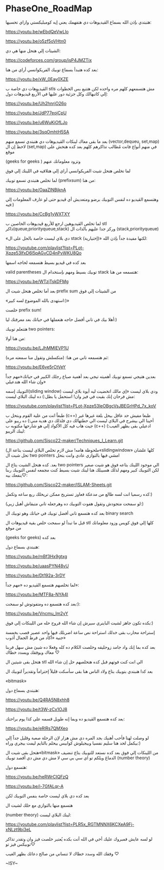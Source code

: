 # PhaseOne_RoadMap
هتبتدي بإذن الله بسماع الڤيديوهات دي هتفهمك يعني إيه كومبليكستي وازاي تحسبها: 

https://youtu.be/wEbdQeVwLlo

https://youtu.be/o5zf5oVHtn0

الشيتات إلي هتحل منها هي دي: 

https://codeforces.com/group/isP4JMZTix

بعد كده هتبدأ بسماع توبيك الفريكوانسي أراي من هنا: 

https://youtu.be/xW_0Eay0XZE

الڤيديوهات دي خاصة ب stls مش هتسمعهم كلهم مره واحده لكن هتتبع بس الخطوات إلي كاتبهالك وكل جزئية دور عليها في الأربع ڤيديوهات دول: 

https://youtu.be/Uh2hnrjO26o

https://youtu.be/JdP77eojCpU

https://youtu.be/u6WuKiOfLJo

https://youtu.be/3sqOmhtH5SA

بعد ما بقى معاك لينكات الڤيديوهات دي هتبتدي تسمع منهم (vector,dequeu, set,map)  لاحظ إن ال (set,map) في منهم أنواع فانت مُطالب تذاكرهم كلهم بعد كده هتخش على موقع

(geeks for geeks ) وتزود معلوماتك عنهم 

لما تخلص هتحل شيت الفريكوانسي أراي إلي هتلاقيه في اللينك إلي فوق 

لما تخلص هتبتدي تسمع توبيك (prefixsum)  من هنا: 

https://youtu.be/OaaZlNBjknA

وهتسمع الڤيديو ده لنفس التوبيك برضو ومتعديش أي ڤيديو حتى لو عارف المعلومات إلي فيه:) 

https://youtu.be/CcBg1yWXTXY

لما تخلص الڤيديوهين ارجع للأربع ڤيديوهات الخاصين ب stl ذاكر(queue,priorityqueue,stack) وركز جدا عليهم بالذات ال (stack,priorityqueue) 

«دي بلاي ليست خاصة بالحل على ال stack (إختيارية)»  لكنها مفيدة جداً بإذن الله: 

https://youtube.com/playlist?list=PLot-Xpze53lfxD6l5pAGvCD4nPvWKU8Qo

بعد كده في ڤيديو بسيط هتسمعه لحاجه اسمها

valid parentheses توبيك بسيط ومهم بإستخدام ال stack  هتسمعه من هنا: 

https://youtu.be/WTzjTskDFMg

بعد أما تخلص هتحل شيت ال prefix sum من الشيتات إلي فوق 

«استهدى بالله الموضوع لسه كبير:)» 

خلصت prefix sum! 

أهلا بيك في تاني أفضل حاجه هتعملها في حياتك بعد معرفتك ليا:) 

هتتعلم توبيك two pointers: 

من هنا أولا: 

https://youtu.be/LJhMMIEVP1U

ثم هتسمعه تاني من هنا:  (متكسلش وتقول منا سمعته مره): 

https://youtu.be/E6ve5rCtVeY

بعدين هتيجي تسمع توبيك أهميته تيجي بعد أهمية صباع رجلك الكبير في حياتك«مهم جداً وإن شاء الله هتدعيلي» 

التوبيك إسمه(sliding window) ودي بلاي ليست «إي مالك اتخضيت ليه أيوة بلاي ليست مش فرحان إنك بقيت في فيز وان!  استحمل يا بطل:) ده لينك البلاي ليست: 

https://youtube.com/playlist?list=PLot-Xpze53leOBgcVsJBEGrHPd_7x_koV

طبعاً انت من علية القوم وبتحل ب (c++) طبعا مفيش حد عاقل بيحل بلغة غيرها غير أخينا الي بيشرح في البلاي ليست الي حطتهالك دي فلذلك دي هدية مني:)  ده ريبو على جيت هاب فيه كل الأكواد إلي هو شارحها مكتوبه ب (c++) ادعيلي بقى بظهر الغيب:)  لينك الريبو: 

https://github.com/Sisco22-maker/Techniques_I_Learn.git

(ملحوظة هامه!  مش لازم تخلص البلاي ليست بتاعة ال«slidingwindow» كلها علشان تحل شيت ال two pointers امشي فيها بالتوازي عادي وانت بتحل 

بعد. كده هتحل الشيت بتاع ال two pointers الي موجود اللينك بتاعه فوق هو شيت صغير لكن التوبيك كبير ومهم لذلك هسيبلك هنا لينك شيت بسيط كنت مجمعه لنفس التوبيك ربنا ينفعك بيه♡: 

https://github.com/Sisco22-maker/ISLAM-Sheets.git

كده رسميا انت لسه طالع من مدعكة فعاوز تستريح ممكن تريحلك ربع ساعه وتكمل:) 

(لو سمحت متجودش وتقول هفوت التوبيك ده وهرجعله تاني متبقاش أهبل زيي:) 

بعد كده هتسمع تاني أفضل توبيك في حياتك وهو توبيك ال binary search  

قبل ما تبدأ لو سمحت خلص بقية ڤيديوهات ال stl كلها إلي فوق كويس وزود معلوماتك من موقع 

(geeks for geeks)  بعد كده

هتبتدي بسماع دول: 

https://youtu.be/mBf3Hx9gtxg

https://youtu.be/uaasPYN48vU

https://youtu.be/Dt192a-3rDY

لما تخلصهم هتسمع الڤيديو ده «مهم جداً»: 

https://youtu.be/MTF8a-NYA4I

بعد كده هتسمع ده ومتفوتوش لو سمحت:): 

https://youtu.be/Vncmu_Im2yY

بكده تكون جاهز لشيت الباينري سيرش إن شاء الله فروح حله من اللينكات إلي فوق:) 

إستراحة محارب بقى خدلك استراحة نص ساعة اضربلك فيها واحد عصير قصب بخمسة جنية «أكاد من فرط الجمال أذوب» 

بعد كده بما إنك واد جامد زوحليقه وخلصت الكلام ده كله وفعلا ده شيئ مش سهل فربنا معاك ويوفقك ويسدد خطاك ♡

هتحل بقى شيتين ال stl الي انت كنت فوتهم قبل كده هتخلصهم حل إن شاء الله 

بعد كدا هنبتدي بتوبيك بتاع ولاد الناس هنا بقى سأسكت قليلاً إحتراماً وتقديراً لتوبيك ال 

«bitmask» 

هتبتدي بسماع دول: 

https://youtu.be/Q4RA5N8xhh8

https://youtu.be/t3W-zCx1OJ8

بعد كده هتسمع الڤيديو ده وبما إنه طويل قسمه على كذا يوم براحتك: 

https://youtu.be/eRlRs7QMXeo

لو وصلت لهنا فأحب أهنيك بجد المره دي مش هزار لإن الرحلة صعبة وقليل جداً إلي بيكمل لحد هنا سليم نفسيا وبيجيلوش كوابيس بيحلم بالتايم ليمت بيجري وراه:) 

هتحل بقى شيت ال«bitmask» من اللينكات إلي فوق بعد كده نستعد للتوبيك بتاع تنضيف الدماغ ويلكم تو اي سي بي سي لا مش دي مش دي أقصد توبيك (number theory) 

هتسمع دول: 

https://youtu.be/heRWrCIQFzQ

https://youtu.be/j-7GfALqr-A

بعد كده دي بلاي ليست خاصة بنفس التوبيك لكن 

هتسمع منها بالتوازي مع حلك لشيت ال

(number theory)  لينك البلاي ليست: 

https://youtube.com/playlist?list=PLR5x_RGTMNNX6KCXeA9Fj-xNLzt9bi3eL

لو لسه عايش فمبروك عليك أخي في الله أنت بكده يُعتبر خلصت فيز وان وتقدر تذاكر توبيكس فيز تو♡

وفقك الله وسدد خطاك لا تنساني من صالح دعائك بظهر الغيب ♡

~ISY~

